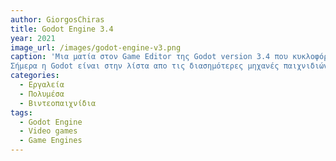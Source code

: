 ```yaml
---
author: GiorgosChiras
title: Godot Engine 3.4
year: 2021
image_url: /images/godot-engine-v3.png
caption: 'Μια ματία στον Game Editor της Godot version 3.4 που κυκλοφόρησε το 2021.
Σήμερα η Godot είναι στην λίστα απο τις διασημότερες μηχανές παιχνιδιών κυρίως στους beginners, με το community να στήνει διάφορους διαγωνισμούς GameJams. '
categories:
  - Εργαλεία
  - Πολυμέσα
  - Βιντεοπαιχνίδια
tags:
  - Godot Engine
  - Video games
  - Game Engines
---
```


